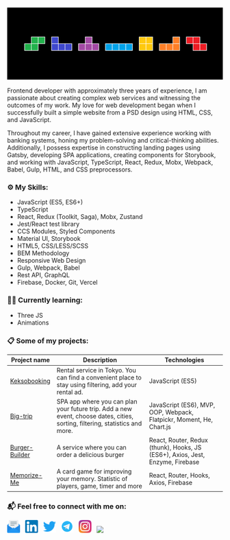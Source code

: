 <p align="center">
  <img src="https://github.com/bogdankuzzmin/bogdankuzzmin/blob/master/tetris.png?raw=true" width="auto" height="auto" alt="GitHub background" />
</p>


<p>Frontend developer with approximately three years of experience, I am passionate about creating complex web services and witnessing the outcomes of my work. My love for web development began when I successfully built a simple website from a PSD design using HTML, CSS, and JavaScript.</p>

<p>Throughout my career, I have gained extensive experience working with banking systems, honing my problem-solving and critical-thinking abilities. Additionally, I possess expertise in constructing landing pages using Gatsby, developing SPA applications, creating components for Storybook, and working with JavaScript, TypeScript, React, Redux, Mobx, Webpack, Babel, Gulp, HTML, and CSS preprocessors.</p>

### ⚙️ My Skills:

- JavaScript (ES5, ES6+)
- TypeScript
- React, Redux (Toolkit, Saga), Mobx, Zustand
- Jest/React test library
- CCS Modules, Styled Components 
- Material UI, Storybook
- HTML5, CSS/LESS/SCSS
- BEM Methodology
- Responsive Web Design
- Gulp, Webpack, Babel
- Rest API, GraphQL
- Firebase, Docker, Git, Vercel

### 👨‍💻 Currently learning:

- Three JS
- Animations

### 📋 Some of my projects:

| Project name | Description | Technologies |
| --- | --- | --- |
|[Keksobooking](https://github.com/bogdankuzzmin/582427-keksobooking-20) | Rental service in Tokyo. You can find a convenient place to stay using filtering, add your rental ad. | JavaScript (ES5) |
|[Big-trip](https://github.com/bogdankuzzmin/582427-big-trip-12) | SPA app where you can plan your future trip. Add a new event, choose dates, cities, sorting, filtering, statistics and more. | JavaScript (ES6), MVP, OOP, Webpack, Flatpickr, Moment, He, Chart.js |
|[Burger-Builder](https://github.com/bogdankuzzmin/burger-builder) | A service where you can order a delicious burger | React, Router, Redux (thunk), Hooks, JS (ES6+), Axios, Jest, Enzyme, Firebase |
|[Memorize-Me](https://github.com/bogdankuzzmin/memorize-me) | A card game for improving your memory. Statistic of players, game, timer and more | React, Router, Hooks, Axios, Firebase | 


### 📬 Feel free to connect with me on:

<a href="mailto:bogdankuzzmin@gmail.com"><img height="30" src="https://raw.githubusercontent.com/bogdankuzzmin/bogdankuzzmin/master/email.svg"></a>&nbsp;&nbsp;
<a href="https://www.linkedin.com/in/bogdankuzzmin/"><img height="30" src="https://raw.githubusercontent.com/bogdankuzzmin/bogdankuzzmin/master/linkedin.svg"></a>&nbsp;&nbsp;
<a href="https://twitter.com/bogdankuzzmin/"><img height="30" src="https://raw.githubusercontent.com/bogdankuzzmin/bogdankuzzmin/master/twitter.svg"></a>&nbsp;&nbsp;
<a href="https://t.me/bogdankuzzmin/"><img height="30" src="https://raw.githubusercontent.com/bogdankuzzmin/bogdankuzzmin/master/telegram.svg"></a>&nbsp;&nbsp;
<a href="https://www.instagram.com/bogdankuzzmin/"><img height="30" src="https://raw.githubusercontent.com/bogdankuzzmin/bogdankuzzmin/master/instagram.svg"></a>&nbsp;&nbsp;
<a href="https://www.codewars.com/users/bogdankuzzmin/"><img height="30" src="https://www.codewars.com/users/bogdankuzzmin/badges/micro"></a>

